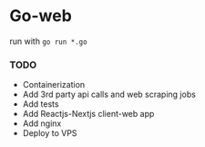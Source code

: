 # Go-web 
run with ```go run *.go```

### TODO
- Containerization
- Add 3rd party api calls and web scraping jobs
- Add tests
- Add Reactjs-Nextjs client-web app
- Add nginx
- Deploy to VPS
